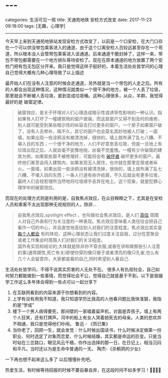 # ---
categories: 生活可见一斑
title: 天通苑地铁 安检方式改变
date: 2017-11-23 09:18:00
tags: [无趣，心理学]
- - - -

今天早上来到天通苑地铁站发现安检方式改变了，以前是一个口安检，在大门口存在一个可以供没带包乘客进入的通道，由于这个口离安检人员较远甚至存在一个弯道，所以根本没人会管带包乘客进入该通道。后来通道干脆封掉了，这样一来，带包不带包都需要在一个地方排队等待安检了。现在在原本通道的地方放置了两个安检门把有包无包区分开来。我只是觉得这样子挺好的，本着生活处处皆学问的心理自己觉得大概有几种心理导致了以上描述
<!-- more -->

最开始人们在没有人注意的时候会走通道，另外就是当一个带包的人走之后。所有的人都会出现这种情况，这种情况就类似一个很干净的地方，被一个人丢了垃圾，那里就会不断被人丢垃圾，直到变成垃圾桶。这种心理很多，从众，羊群，我觉得最好的是 破窗定律。

> 破窗效应，是关于环境对人们心理造成暗示性或诱导性影响的一种认识。指如果有人打坏了一幢建筑物的窗户玻璃，而这扇窗户又得不到及时的维修，别人就可能受到某些暗示性的纵容去打烂更多的窗户。一个房子如果窗户破了，没有人去修补，隔不久，其它的窗户也会莫名其妙地被人打破；一面墙，如果出现一些涂鸦没有被清洗掉，很快的，墙上就布满了乱七八糟、不堪入目的东西；一个很干净的地方，人们不好意思丢垃圾，但是一旦地上有垃圾出现之后，人就会毫不犹豫地抛，丝毫不觉羞愧。一幢有少许破窗的建筑为例，如果那些窗不被修理好，可能将会有 [破坏者](https://link.zhihu.com/?target=http%3A//kb.kkyuyin.com/item/a6ee85e3ee4639a2dc5ba8f11b79918a.html) 破坏更多的窗户。最终他们甚至会闯入建筑内，如果发现无人居住，也许就在那里定居或者纵火。一面墙，如果出现一些涂鸦没有被清洗掉，很快的，墙上就布满了乱七八糟、不堪入目的东西；一条人行道有些许纸屑，不久后就会有更多垃圾，最终人们会视若理所当然地将垃圾顺手丢弃在地上。这个现象，就是犯罪心理学中的破窗效应。  


而现在的处理方式则是利用的是，自我焦点效应，在众目睽睽之下，尤其是在安检人员和乘客不太出现那种无视规则的人，除非…

> 自我焦点效应,spotlight effect ，也叫做社会焦点效应，是人们 [高估](https://link.zhihu.com/?target=http%3A//www.bing.com/knows/%25E9%25AB%2598%25E4%25BC%25B0) 周围人对自己外表和行为关注度的一种表现。焦点效应意味着人类往往会把自己看作一切的中心，并且直觉地高估别人对我们的注意程度。焦点效应其实是 [每个人都会](https://link.zhihu.com/?target=http%3A//www.bing.com/knows/%25E6%25AF%258F%25E4%25B8%25AA%25E4%25BA%25BA%25E9%2583%25BD%25E4%25BC%259A) 有的体验，这种心理状态让我们过度关注自我，过分在意聚会或者工作集会时周围人们对我们的关注程度。  
> 国外有实验和结论的,大体就是除非你不穿衣服,或者在讲和做那些引人注意的事(通常跟性,死亡有关)即使你穿的像只猴子或者漂亮的像只孔雀,也么有几个人会留意你，大家都是看的自己,同时希望别人看自己.  

生活处处皆学问，不得不说其实厉害的人无处不在。 很多人有仇视社会，自己如何努力都能做到一些事情，而觉得社会不公，觉得自己就是基于不到，以下是我辍学工作这么多年体会得到一些点可以一起分享下

1. 在互联网看到的内容来源于你想看到的内容。
2. 上学有没有用我不知道，我只知道学历比我高的人他看问题比我快准狠，我指的是“学成”
3. 楼下一个男人病得要死，那间壁的一家唱着留声机，对面是弄孩子。墙上有两个人狂笑，还有打牌声。河中的船上有女人哭着她死去的母亲。人类的悲欢并不相通，我只是觉得他们吵闹。 鲁迅 - 《而已集》
4. 当你老了，回顾一生，就会发觉：什么时候出国读书，什么时候决定做第一份职业、何时选定了对象而恋爱、什么时候结婚，其实都是命运的巨变。只是当时站在三岔路口，眼见风云千樯，你作出选择的那一日，在日记上，相当沉闷和平凡，当时还以为是生命中普通的一天。 陶杰-《杀鹌鹑的少女》


一下再也想不起来这么多了 以后慢慢补充吧。

热爱生活，有时候等待回报的时候不要自暴自弃，在这段时间不如多学习！🎉🎉🎉🎉
